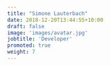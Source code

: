 ```yaml
---
title: "Simone Lauterbach"
date: 2018-12-20T13:44:55+10:00
draft: false
image: 'images/avatar.jpg'
jobtitle: 'Developer'
promoted: true
weight: 7
---
```


